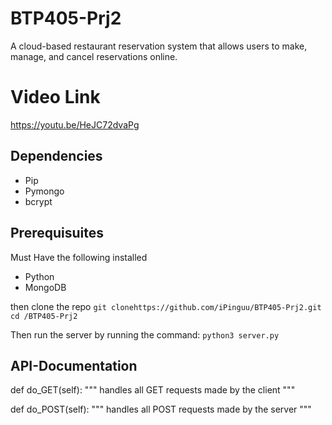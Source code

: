 # BTP405-Prj2
 A cloud-based restaurant reservation system that allows users to make, manage, and cancel reservations online.

# Video Link 
https://youtu.be/HeJC72dvaPg 

## Dependencies
- Pip
- Pymongo
- bcrypt

## Prerequisuites 
Must Have the following installed

- Python
- MongoDB

then clone the repo 
`git clonehttps://github.com/iPinguu/BTP405-Prj2.git`
`cd /BTP405-Prj2 `

Then run the server by running the command:
`python3 server.py`

## API-Documentation
def do_GET(self):
    """
        handles all GET requests made by the client
    """

def do_POST(self):
    """
        handles all POST requests made by the server
    """
